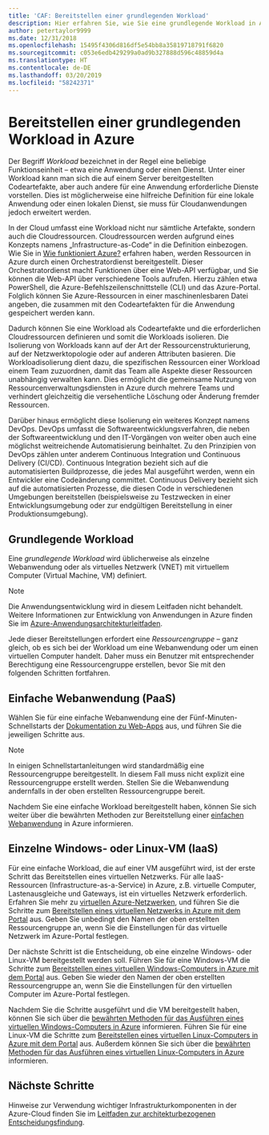 ```yaml
---
title: 'CAF: Bereitstellen einer grundlegenden Workload'
description: Hier erfahren Sie, wie Sie eine grundlegende Workload in Azure bereitstellen.
author: petertaylor9999
ms.date: 12/31/2018
ms.openlocfilehash: 15495f4306d816df5e54bb8a35819718791f6820
ms.sourcegitcommit: c053e6edb429299a0ad9b327888d596c48859d4a
ms.translationtype: HT
ms.contentlocale: de-DE
ms.lasthandoff: 03/20/2019
ms.locfileid: "58242371"
---
```

# <a name="deploy-a-basic-workload-in-azure"></a>Bereitstellen einer grundlegenden Workload in Azure

Der Begriff *Workload* bezeichnet in der Regel eine beliebige Funktionseinheit – etwa eine Anwendung oder einen Dienst. Unter einer Workload kann man sich die auf einem Server bereitgestellten Codeartefakte, aber auch andere für eine Anwendung erforderliche Dienste vorstellen. Dies ist möglicherweise eine hilfreiche Definition für eine lokale Anwendung oder einen lokalen Dienst, sie muss für Cloudanwendungen jedoch erweitert werden.

In der Cloud umfasst eine Workload nicht nur sämtliche Artefakte, sondern auch die Cloudressourcen. Cloudressourcen werden aufgrund eines Konzepts namens „Infrastructure-as-Code“ in die Definition einbezogen. Wie Sie in [Wie funktioniert Azure?](../../getting-started/what-is-azure.md) erfahren haben, werden Ressourcen in Azure durch einen Orchestratordienst bereitgestellt. Dieser Orchestratordienst macht Funktionen über eine Web-API verfügbar, und Sie können die Web-API über verschiedene Tools aufrufen. Hierzu zählen etwa PowerShell, die Azure-Befehlszeilenschnittstelle (CLI) und das Azure-Portal. Folglich können Sie Azure-Ressourcen in einer maschinenlesbaren Datei angeben, die zusammen mit den Codeartefakten für die Anwendung gespeichert werden kann.

Dadurch können Sie eine Workload als Codeartefakte und die erforderlichen Cloudressourcen definieren und somit die Workloads isolieren. Die Isolierung von Workloads kann auf der Art der Ressourcenstrukturierung, auf der Netzwerktopologie oder auf anderen Attributen basieren. Die Workloadisolierung dient dazu, die spezifischen Ressourcen einer Workload einem Team zuzuordnen, damit das Team alle Aspekte dieser Ressourcen unabhängig verwalten kann. Dies ermöglicht die gemeinsame Nutzung von Ressourcenverwaltungsdiensten in Azure durch mehrere Teams und verhindert gleichzeitig die versehentliche Löschung oder Änderung fremder Ressourcen.

Darüber hinaus ermöglicht diese Isolierung ein weiteres Konzept namens DevOps. DevOps umfasst die Softwareentwicklungsverfahren, die neben der Softwareentwicklung und den IT-Vorgängen von weiter oben auch eine möglichst weitreichende Automatisierung beinhaltet. Zu den Prinzipien von DevOps zählen unter anderem Continuous Integration und Continuous Delivery (CI/CD). Continuous Integration bezieht sich auf die automatisierten Buildprozesse, die jedes Mal ausgeführt werden, wenn ein Entwickler eine Codeänderung committet. Continuous Delivery bezieht sich auf die automatisierten Prozesse, die diesen Code in verschiedenen Umgebungen bereitstellen (beispielsweise zu Testzwecken in einer Entwicklungsumgebung oder zur endgültigen Bereitstellung in einer Produktionsumgebung).

## <a name="basic-workload"></a>Grundlegende Workload

Eine *grundlegende Workload* wird üblicherweise als einzelne Webanwendung oder als virtuelles Netzwerk (VNET) mit virtuellem Computer (Virtual Machine, VM) definiert.

> [!NOTE]
> Die Anwendungsentwicklung wird in diesem Leitfaden nicht behandelt. Weitere Informationen zur Entwicklung von Anwendungen in Azure finden Sie im [Azure-Anwendungsarchitekturleitfaden](/azure/architecture/guide/).

Jede dieser Bereitstellungen erfordert eine *Ressourcengruppe* – ganz gleich, ob es sich bei der Workload um eine Webanwendung oder um einen virtuellen Computer handelt. Daher muss ein Benutzer mit entsprechender Berechtigung eine Ressourcengruppe erstellen, bevor Sie mit den folgenden Schritten fortfahren.

## <a name="basic-web-application-paas"></a>Einfache Webanwendung (PaaS)

Wählen Sie für eine einfache Webanwendung eine der Fünf-Minuten-Schnellstarts der [Dokumentation zu Web-Apps](/azure/app-service?toc=/azure/architecture/cloud-adoption-guide/toc.json) aus, und führen Sie die jeweiligen Schritte aus.

> [!NOTE]
> In einigen Schnellstartanleitungen wird standardmäßig eine Ressourcengruppe bereitgestellt. In diesem Fall muss nicht explizit eine Ressourcengruppe erstellt werden. Stellen Sie die Webanwendung andernfalls in der oben erstellten Ressourcengruppe bereit.

Nachdem Sie eine einfache Workload bereitgestellt haben, können Sie sich weiter über die bewährten Methoden zur Bereitstellung einer [einfachen Webanwendung](/azure/architecture/reference-architectures/app-service-web-app/basic-web-app?toc=/azure/architecture/cloud-adoption-guide/toc.json) in Azure informieren.

## <a name="single-windows-or-linux-vm-iaas"></a>Einzelne Windows- oder Linux-VM (IaaS)

Für eine einfache Workload, die auf einer VM ausgeführt wird, ist der erste Schritt das Bereitstellen eines virtuellen Netzwerks. Für alle IaaS-Ressourcen (Infrastructure-as-a-Service) in Azure, z.B. virtuelle Computer, Lastenausgleiche und Gateways, ist ein virtuelles Netzwerk erforderlich. Erfahren Sie mehr zu [virtuellen Azure-Netzwerken](/azure/virtual-network/virtual-networks-overview?toc=/azure/architecture/cloud-adoption-guide/toc.json), und führen Sie die Schritte zum [Bereitstellen eines virtuellen Netzwerks in Azure mit dem Portal](/azure/virtual-network/quick-create-portal?toc=/azure/architecture/cloud-adoption-guide/toc.json) aus. Geben Sie unbedingt den Namen der oben erstellten Ressourcengruppe an, wenn Sie die Einstellungen für das virtuelle Netzwerk im Azure-Portal festlegen.

Der nächste Schritt ist die Entscheidung, ob eine einzelne Windows- oder Linux-VM bereitgestellt werden soll. Führen Sie für eine Windows-VM die Schritte zum [Bereitstellen eines virtuellen Windows-Computers in Azure mit dem Portal](/azure/virtual-machines/windows/quick-create-portal?toc=/azure/architecture/cloud-adoption-guide/toc.json) aus. Geben Sie wieder den Namen der oben erstellten Ressourcengruppe an, wenn Sie die Einstellungen für den virtuellen Computer im Azure-Portal festlegen.

Nachdem Sie die Schritte ausgeführt und die VM bereitgestellt haben, können Sie sich über die [bewährten Methoden für das Ausführen eines virtuellen Windows-Computers in Azure](/azure/architecture/reference-architectures/virtual-machines-windows/single-vm?toc=/azure/architecture/cloud-adoption-guide/toc.json) informieren. Führen Sie für eine Linux-VM die Schritte zum [Bereitstellen eines virtuellen Linux-Computers in Azure mit dem Portal](/azure/virtual-machines/linux/quick-create-portal?toc=/azure/architecture/cloud-adoption-guide/toc.json) aus. Außerdem können Sie sich über die [bewährten Methoden für das Ausführen eines virtuellen Linux-Computers in Azure](/azure/architecture/reference-architectures/virtual-machines-linux/single-vm?toc=/azure/architecture/cloud-adoption-guide/toc.json) informieren.

## <a name="next-steps"></a>Nächste Schritte

Hinweise zur Verwendung wichtiger Infrastrukturkomponenten in der Azure-Cloud finden Sie im [Leitfaden zur architekturbezogenen Entscheidungsfindung](../../decision-guides/overview.md).
